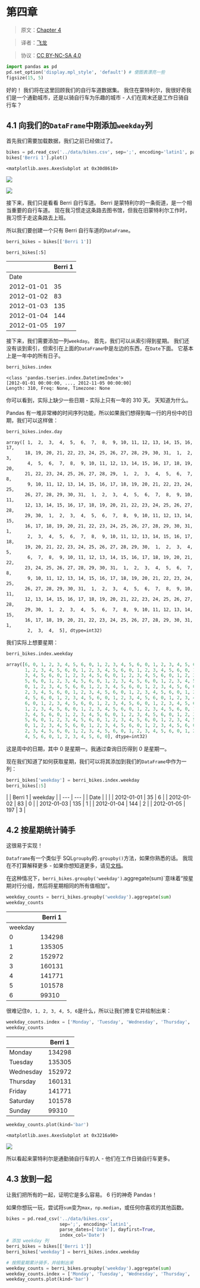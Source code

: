 # 第四章

> 原文：[Chapter 4](http://nbviewer.ipython.org/github/jvns/pandas-cookbook/blob/v0.1/cookbook/Chapter%204%20-%20Find%20out%20on%20which%20weekday%20people%20bike%20the%20most%20with%20groupby%20and%20aggregate.ipynb)

> 译者：[飞龙](https://github.com/wizardforcel)

> 协议：[CC BY-NC-SA 4.0](http://creativecommons.org/licenses/by-nc-sa/4.0/)

```py
import pandas as pd
pd.set_option('display.mpl_style', 'default') # 使图表漂亮一些
figsize(15, 5)
```

好的！ 我们将在这里回顾我们的自行车道数据集。 我住在蒙特利尔，我很好奇我们是一个通勤城市，还是以骑自行车为乐趣的城市 - 人们在周末还是工作日骑自行车？

## 4.1 向我们的`DataFrame`中刚添加`weekday`列

首先我们需要加载数据，我们之前已经做过了。

```py
bikes = pd.read_csv('../data/bikes.csv', sep=';', encoding='latin1', parse_dates=['Date'], dayfirst=True, index_col='Date')
bikes['Berri 1'].plot()
```

```
<matplotlib.axes.AxesSubplot at 0x30d8610>
```

![](http://upload-images.jianshu.io/upload_images/118142-df8849e858fab6fc.png)


![](http://upload-images.jianshu.io/upload_images/118142-180a224dabf330b7.png)

接下来，我们只是看看 Berri 自行车道。 Berri 是蒙特利尔的一条街道，是一个相当重要的自行车道。 现在我习惯走这条路去图书馆，但我在旧蒙特利尔工作时，我习惯于走这条路去上班。

所以我们要创建一个只有 Berri 自行车道的`DataFrame`。

```py
berri_bikes = bikes[['Berri 1']]
```

```
berri_bikes[:5]
```


| | Berri 1 |
| --- | --- |
| Date |  |
| 2012-01-01 | 35 |
| 2012-01-02 | 83 |
| 2012-01-03 | 135 |
| 2012-01-04 | 144 |
| 2012-01-05 | 197 |

接下来，我们需要添加一列`weekday`。 首先，我们可以从索引得到星期。 我们还没有谈到索引，但索引在上面的`DataFrame`中是左边的东西，在`Date`下面。 它基本上是一年中的所有日子。

```py
berri_bikes.index
```

```
<class 'pandas.tseries.index.DatetimeIndex'>
[2012-01-01 00:00:00, ..., 2012-11-05 00:00:00]
Length: 310, Freq: None, Timezone: None
```

你可以看到，实际上缺少一些日期 - 实际上只有一年的 310 天。 天知道为什么。

Pandas 有一堆非常棒的时间序列功能，所以如果我们想得到每一行的月份中的日期，我们可以这样做：

```py
berri_bikes.index.day
```

```
array([ 1,  2,  3,  4,  5,  6,  7,  8,  9, 10, 11, 12, 13, 14, 15, 16, 17,
       18, 19, 20, 21, 22, 23, 24, 25, 26, 27, 28, 29, 30, 31,  1,  2,  3,
        4,  5,  6,  7,  8,  9, 10, 11, 12, 13, 14, 15, 16, 17, 18, 19, 20,
       21, 22, 23, 24, 25, 26, 27, 28, 29,  1,  2,  3,  4,  5,  6,  7,  8,
        9, 10, 11, 12, 13, 14, 15, 16, 17, 18, 19, 20, 21, 22, 23, 24, 25,
       26, 27, 28, 29, 30, 31,  1,  2,  3,  4,  5,  6,  7,  8,  9, 10, 11,
       12, 13, 14, 15, 16, 17, 18, 19, 20, 21, 22, 23, 24, 25, 26, 27, 28,
       29, 30,  1,  2,  3,  4,  5,  6,  7,  8,  9, 10, 11, 12, 13, 14, 15,
       16, 17, 18, 19, 20, 21, 22, 23, 24, 25, 26, 27, 28, 29, 30, 31,  1,
        2,  3,  4,  5,  6,  7,  8,  9, 10, 11, 12, 13, 14, 15, 16, 17, 18,
       19, 20, 21, 22, 23, 24, 25, 26, 27, 28, 29, 30,  1,  2,  3,  4,  5,
        6,  7,  8,  9, 10, 11, 12, 13, 14, 15, 16, 17, 18, 19, 20, 21, 22,
       23, 24, 25, 26, 27, 28, 29, 30, 31,  1,  2,  3,  4,  5,  6,  7,  8,
        9, 10, 11, 12, 13, 14, 15, 16, 17, 18, 19, 20, 21, 22, 23, 24, 25,
       26, 27, 28, 29, 30, 31,  1,  2,  3,  4,  5,  6,  7,  8,  9, 10, 11,
       12, 13, 14, 15, 16, 17, 18, 19, 20, 21, 22, 23, 24, 25, 26, 27, 28,
       29, 30,  1,  2,  3,  4,  5,  6,  7,  8,  9, 10, 11, 12, 13, 14, 15,
       16, 17, 18, 19, 20, 21, 22, 23, 24, 25, 26, 27, 28, 29, 30, 31,  1,
        2,  3,  4,  5], dtype=int32)
```

我们实际上想要星期：

```py
berri_bikes.index.weekday
```

```py
array([6, 0, 1, 2, 3, 4, 5, 6, 0, 1, 2, 3, 4, 5, 6, 0, 1, 2, 3, 4, 5, 6, 0,
       1, 2, 3, 4, 5, 6, 0, 1, 2, 3, 4, 5, 6, 0, 1, 2, 3, 4, 5, 6, 0, 1, 2,
       3, 4, 5, 6, 0, 1, 2, 3, 4, 5, 6, 0, 1, 2, 3, 4, 5, 6, 0, 1, 2, 3, 4,
       5, 6, 0, 1, 2, 3, 4, 5, 6, 0, 1, 2, 3, 4, 5, 6, 0, 1, 2, 3, 4, 5, 6,
       0, 1, 2, 3, 4, 5, 6, 0, 1, 2, 3, 4, 5, 6, 0, 1, 2, 3, 4, 5, 6, 0, 1,
       2, 3, 4, 5, 6, 0, 1, 2, 3, 4, 5, 6, 0, 1, 2, 3, 4, 5, 6, 0, 1, 2, 3,
       4, 5, 6, 0, 1, 2, 3, 4, 5, 6, 0, 1, 2, 3, 4, 5, 6, 0, 1, 2, 3, 4, 5,
       6, 0, 1, 2, 3, 4, 5, 6, 0, 1, 2, 3, 4, 5, 6, 0, 1, 2, 3, 4, 5, 6, 0,
       1, 2, 3, 4, 5, 6, 0, 1, 2, 3, 4, 5, 6, 0, 1, 2, 3, 4, 5, 6, 0, 1, 2,
       3, 4, 5, 6, 0, 1, 2, 3, 4, 5, 6, 0, 1, 2, 3, 4, 5, 6, 0, 1, 2, 3, 4,
       5, 6, 0, 1, 2, 3, 4, 5, 6, 0, 1, 2, 3, 4, 5, 6, 0, 1, 2, 3, 4, 5, 6,
       0, 1, 2, 3, 4, 5, 6, 0, 1, 2, 3, 4, 5, 6, 0, 1, 2, 3, 4, 5, 6, 0, 1,
       2, 3, 4, 5, 6, 0, 1, 2, 3, 4, 5, 6, 0, 1, 2, 3, 4, 5, 6, 0, 1, 2, 3,
       4, 5, 6, 0, 1, 2, 3, 4, 5, 6, 0], dtype=int32)
```

这是周中的日期，其中 0 是星期一。我通过查询日历得到 0 是星期一。

现在我们知道了如何获取星期，我们可以将其添加到我们的`DataFrame`中作为一列：

```py
berri_bikes['weekday'] = berri_bikes.index.weekday
berri_bikes[:5]
```

|  | Berri 1 | weekday |
| --- | --- |
| Date |  |  |
| 2012-01-01 | 35 | 6 |
| 2012-01-02 | 83 | 0 |
| 2012-01-03 | 135 | 1 |
| 2012-01-04 | 144 | 2 |
| 2012-01-05 | 197 | 3 |

## 4.2 按星期统计骑手

这很易于实现！

`Dataframe`有一个类似于 SQL`groupby`的`.groupby()`方法，如果你熟悉的话。 我现在不打算解释更多 - 如果你想知道更多，请见[文档](http://pandas.pydata.org/pandas-docs/stable/groupby.html)。

在这种情况下，`berri_bikes.groupby('weekday')`.aggregate(sum)`意味着“按星期对行分组，然后将星期相同的所有值相加”。

```py
weekday_counts = berri_bikes.groupby('weekday').aggregate(sum)
weekday_counts
```

|  | Berri 1 |
| --- | --- |
| weekday |  |
| 0 | 134298 |
| 1 | 135305 |
| 2 | 152972 |
| 3 | 160131 |
| 4 | 141771 |
| 5 | 101578 |
| 6 | 99310 |

很难记住`0, 1, 2, 3, 4, 5, 6`是什么，所以让我们修复它并绘制出来：

```py
weekday_counts.index = ['Monday', 'Tuesday', 'Wednesday', 'Thursday', 'Friday', 'Saturday', 'Sunday']
weekday_counts
```


| | Berri 1 |
| --- | --- |
| Monday | 134298 |
| Tuesday | 135305 |
| Wednesday | 152972 |
| Thursday | 160131 |
| Friday | 141771 |
| Saturday | 101578 |
| Sunday | 99310 |

```py
weekday_counts.plot(kind='bar')
```

```
<matplotlib.axes.AxesSubplot at 0x3216a90>
```

![](http://upload-images.jianshu.io/upload_images/118142-14bd94cef2d645cb.png)

所以看起来蒙特利尔是通勤骑自行车的人 - 他们在工作日骑自行车更多。 

## 4.3 放到一起

让我们把所有的一起，证明它是多么容易。 6 行的神奇 Pandas！

如果你想玩一玩，尝试将`sum`变为`max`，`np.median`，或任何你喜欢的其他函数。

```py
bikes = pd.read_csv('../data/bikes.csv', 
                    sep=';', encoding='latin1', 
                    parse_dates=['Date'], dayfirst=True, 
                    index_col='Date')
# 添加 weekday 列
berri_bikes = bikes[['Berri 1']]
berri_bikes['weekday'] = berri_bikes.index.weekday

# 按照星期累计骑手，并绘制出来
weekday_counts = berri_bikes.groupby('weekday').aggregate(sum)
weekday_counts.index = ['Monday', 'Tuesday', 'Wednesday', 'Thursday', 'Friday', 'Saturday', 'Sunday']
weekday_counts.plot(kind='bar')
```